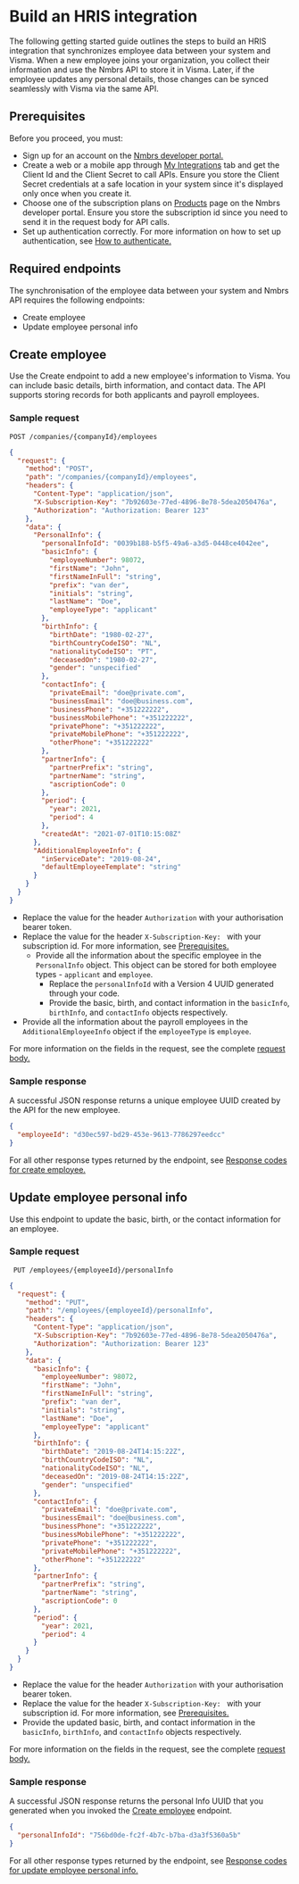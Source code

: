 # Build an HRIS integration

The following getting started guide outlines the steps to build an HRIS integration that synchronizes employee data between your system and Visma.
When a new employee joins your organization, you collect their information and use the Nmbrs API to store it in Visma.
Later, if the employee updates any personal details, those changes can be synced seamlessly with Visma via the same API.

## Prerequisites
Before you proceed, you must:
* Sign up for an account on the [Nmbrs developer portal.](https://developer.nmbrs.com/)
* Create a web or a mobile app through [My Integrations](https://partner-portal.nmbrs.com/integrations) tab and get the Client Id and the Client Secret to call APIs. Ensure you store the Client Secret credentials at a safe location in your system since it's displayed only once when you 
  create it.
* Choose one of the subscription plans on [Products](https://developer.nmbrs.com/products) page on the Nmbrs developer portal. Ensure you store the subscription id since you need to send it in the request body for API calls.
* Set up authentication correctly. For more information on how to set up authentication, see [How to authenticate.](https://nmbrs.stoplight.io/docs/nmbrs-restapi/e9e0f5292b4a1-authentication)

## Required endpoints
The synchronisation of the employee data between your system and Nmbrs API requires the following endpoints:

* Create employee
* Update employee personal info

## Create employee

Use the Create endpoint to add a new employee's information to Visma. You can include basic details, birth information, and contact data. The API supports storing records for both applicants and payroll employees.

### Sample request
```POST /companies/{companyId}/employees```

```json
{
  "request": {
    "method": "POST",
    "path": "/companies/{companyId}/employees",
    "headers": {
      "Content-Type": "application/json",
      "X-Subscription-Key": "7b92603e-77ed-4896-8e78-5dea2050476a",
      "Authorization": "Authorization: Bearer 123"
    },
    "data": {
      "PersonalInfo": {
        "personalInfoId": "0039b188-b5f5-49a6-a3d5-0448ce4042ee",
        "basicInfo": {
          "employeeNumber": 98072,
          "firstName": "John",
          "firstNameInFull": "string",
          "prefix": "van der",
          "initials": "string",
          "lastName": "Doe",
          "employeeType": "applicant"
        },
        "birthInfo": {
          "birthDate": "1980-02-27",
          "birthCountryCodeISO": "NL",
          "nationalityCodeISO": "PT",
          "deceasedOn": "1980-02-27",
          "gender": "unspecified"
        },
        "contactInfo": {
          "privateEmail": "doe@private.com",
          "businessEmail": "doe@business.com",
          "businessPhone": "+351222222",
          "businessMobilePhone": "+351222222",
          "privatePhone": "+351222222",
          "privateMobilePhone": "+351222222",
          "otherPhone": "+351222222"
        },
        "partnerInfo": {
          "partnerPrefix": "string",
          "partnerName": "string",
          "ascriptionCode": 0
        },
        "period": {
          "year": 2021,
          "period": 4
        },
        "createdAt": "2021-07-01T10:15:08Z"
      },
      "AdditionalEmployeeInfo": {
        "inServiceDate": "2019-08-24",
        "defaultEmployeeTemplate": "string"
      }
    }
  }
}

```
* Replace the value for the header `Authorization` with your authorisation bearer token.
* Replace the value for the header `X-Subscription-Key: ` with your subscription id. For more information, see [Prerequisites.](#Prerequisites)
  * Provide all the information about the specific employee in the `PersonalInfo` object. This object can be stored for both employee types - `applicant` and `employee`.
    * Replace the `personalInfoId` with a Version 4 UUID generated through your code.
    * Provide the basic, birth, and contact information in the `basicInfo`, `birthInfo`, and `contactInfo` objects respectively.
* Provide all the information about the payroll employees in the `AdditionalEmployeeInfo` object if the `employeeType` is `employee`.

For more information on the fields in the request, see the complete [request body.](https://nmbrs.stoplight.io/docs/nmbrs-restapi/13c6a8d9c7190-create-employee#request-body)

### Sample response

A successful JSON response returns a unique employee UUID created by the API for the new employee.

```json
{
  "employeeId": "d30ec597-bd29-453e-9613-7786297eedcc"
}
```

For all other response types returned by the endpoint, see [Response codes for create employee.](https://nmbrs.stoplight.io/docs/nmbrs-restapi/13c6a8d9c7190-create-employee#Responses)

## Update employee personal info

Use this endpoint to update the basic, birth, or the contact information for an employee.

### Sample request
``` PUT /employees/{employeeId}/personalInfo```

```json
{
  "request": {
    "method": "PUT",
    "path": "/employees/{employeeId}/personalInfo",
    "headers": {
      "Content-Type": "application/json",
      "X-Subscription-Key": "7b92603e-77ed-4896-8e78-5dea2050476a",
      "Authorization": "Authorization: Bearer 123"
    },
    "data": {
      "basicInfo": {
        "employeeNumber": 98072,
        "firstName": "John",
        "firstNameInFull": "string",
        "prefix": "van der",
        "initials": "string",
        "lastName": "Doe",
        "employeeType": "applicant"
      },
      "birthInfo": {
        "birthDate": "2019-08-24T14:15:22Z",
        "birthCountryCodeISO": "NL",
        "nationalityCodeISO": "NL",
        "deceasedOn": "2019-08-24T14:15:22Z",
        "gender": "unspecified"
      },
      "contactInfo": {
        "privateEmail": "doe@private.com",
        "businessEmail": "doe@business.com",
        "businessPhone": "+351222222",
        "businessMobilePhone": "+351222222",
        "privatePhone": "+351222222",
        "privateMobilePhone": "+351222222",
        "otherPhone": "+351222222"
      },
      "partnerInfo": {
        "partnerPrefix": "string",
        "partnerName": "string",
        "ascriptionCode": 0
      },
      "period": {
        "year": 2021,
        "period": 4
      }
    }
  }
}
```
* Replace the value for the header `Authorization` with your authorisation bearer token.
* Replace the value for the header `X-Subscription-Key: ` with your subscription id. For more information, see [Prerequisites.](#Prerequisites)
* Provide the updated basic, birth, and contact information in the `basicInfo`, `birthInfo`, and `contactInfo` objects respectively.

For more information on the fields in the request, see the complete [request body.](https://nmbrs.stoplight.io/docs/nmbrs-restapi/e12e45d11695c-update-employee-personal-info#request-body)

### Sample response

A successful JSON response returns the personal Info UUID that you generated when you invoked the [Create employee](#create-employee) endpoint.

```json
{
  "personalInfoId": "756bd0de-fc2f-4b7c-b7ba-d3a3f5360a5b"
}
```
For all other response types returned by the endpoint, see [Response codes for update employee personal info.](https://nmbrs.stoplight.io/docs/nmbrs-restapi/e12e45d11695c-update-employee-personal-info#Responses)

